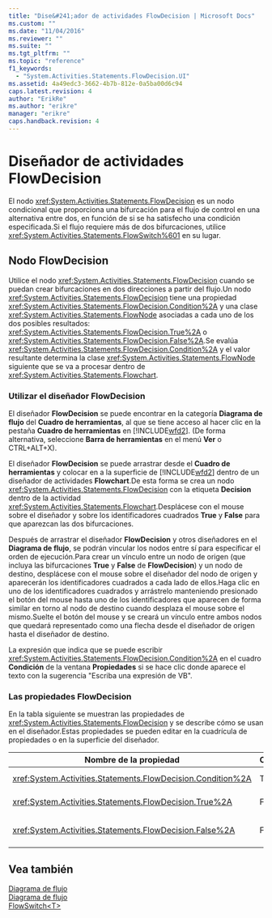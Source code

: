 ```yaml
---
title: "Dise&#241;ador de actividades FlowDecision | Microsoft Docs"
ms.custom: ""
ms.date: "11/04/2016"
ms.reviewer: ""
ms.suite: ""
ms.tgt_pltfrm: ""
ms.topic: "reference"
f1_keywords: 
  - "System.Activities.Statements.FlowDecision.UI"
ms.assetid: 4a49edc3-3662-4b7b-812e-0a5ba00d6c94
caps.latest.revision: 4
author: "ErikRe"
ms.author: "erikre"
manager: "erikre"
caps.handback.revision: 4
---
```

# Dise&#241;ador de actividades FlowDecision
El nodo <xref:System.Activities.Statements.FlowDecision> es un nodo condicional que proporciona una bifurcación para el flujo de control en una alternativa entre dos, en función de si se ha satisfecho una condición especificada.Si el flujo requiere más de dos bifurcaciones, utilice <xref:System.Activities.Statements.FlowSwitch%601> en su lugar.  
  
## Nodo FlowDecision  
 Utilice el nodo <xref:System.Activities.Statements.FlowDecision> cuando se puedan crear bifurcaciones en dos direcciones a partir del flujo.Un nodo <xref:System.Activities.Statements.FlowDecision> tiene una propiedad <xref:System.Activities.Statements.FlowDecision.Condition%2A> y una clase <xref:System.Activities.Statements.FlowNode> asociadas a cada uno de los dos posibles resultados: <xref:System.Activities.Statements.FlowDecision.True%2A> o <xref:System.Activities.Statements.FlowDecision.False%2A>.Se evalúa <xref:System.Activities.Statements.FlowDecision.Condition%2A> y el valor resultante determina la clase <xref:System.Activities.Statements.FlowNode> siguiente que se va a procesar dentro de <xref:System.Activities.Statements.Flowchart>.  
  
### Utilizar el diseñador FlowDecision  
 El diseñador **FlowDecision** se puede encontrar en la categoría **Diagrama de flujo** del **Cuadro de herramientas**, al que se tiene acceso al hacer clic en la pestaña **Cuadro de herramientas** en [!INCLUDE[wfd2](../workflow-designer/includes/wfd2_md.md)]. \(De forma alternativa, seleccione **Barra de herramientas** en el menú **Ver** o CTRL\+ALT\+X\).  
  
 El diseñador **FlowDecision** se puede arrastrar desde el **Cuadro de herramientas** y colocar en a la superficie de [!INCLUDE[wfd2](../workflow-designer/includes/wfd2_md.md)] dentro de un diseñador de actividades **Flowchart**.De esta forma se crea un nodo <xref:System.Activities.Statements.FlowDecision> con la etiqueta **Decision** dentro de la actividad <xref:System.Activities.Statements.Flowchart>.Desplácese con el mouse sobre el diseñador y sobre los identificadores cuadrados **True** y **False** para que aparezcan las dos bifurcaciones.  
  
 Después de arrastrar el diseñador **FlowDecision** y otros diseñadores en el **Diagrama de flujo**, se podrán vincular los nodos entre sí para especificar el orden de ejecución.Para crear un vínculo entre un nodo de origen \(que incluya las bifurcaciones **True** y **False** de **FlowDecision**\) y un nodo de destino, desplácese con el mouse sobre el diseñador del nodo de origen y aparecerán los identificadores cuadrados a cada lado de ellos.Haga clic en uno de los identificadores cuadrados y arrástrelo manteniendo presionado el botón del mouse hasta uno de los identificadores que aparecen de forma similar en torno al nodo de destino cuando desplaza el mouse sobre el mismo.Suelte el botón del mouse y se creará un vínculo entre ambos nodos que quedará representado como una flecha desde el diseñador de origen hasta el diseñador de destino.  
  
 La expresión que indica que se puede escribir <xref:System.Activities.Statements.FlowDecision.Condition%2A> en el cuadro **Condición** de la ventana **Propiedades** si se hace clic donde aparece el texto con la sugerencia "Escriba una expresión de VB".  
  
### Las propiedades FlowDecision  
 En la tabla siguiente se muestran las propiedades de <xref:System.Activities.Statements.FlowDecision> y se describe cómo se usan en el diseñador.Estas propiedades se pueden editar en la cuadrícula de propiedades o en la superficie del diseñador.  
  
|Nombre de la propiedad|Obligatorio|Uso|  
|----------------------------|-----------------|---------|  
|<xref:System.Activities.Statements.FlowDecision.Condition%2A>|True|La condición que determina la ruta de acceso que va a tomar el control de flujo.|  
|<xref:System.Activities.Statements.FlowDecision.True%2A>|False|La ruta de acceso que toma el control de flujo si se satisface <xref:System.Activities.Statements.FlowDecision.Condition%2A>.|  
|<xref:System.Activities.Statements.FlowDecision.False%2A>|False|La ruta de acceso que toma el control de flujo si no se satisface <xref:System.Activities.Statements.FlowDecision.Condition%2A>.|  
  
## Vea también  
 [Diagrama de flujo](../workflow-designer/flowchart-activity-designers.md)   
 [Diagrama de flujo](../workflow-designer/flowchart-activity-designer.md)   
 [FlowSwitch\<T\>](../workflow-designer/flowswitch-t-activity-designer.md)